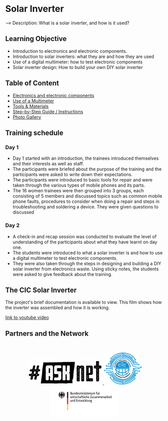 # Solar Inverter

--> Description: What is a solar inverter, and how is it used?

## Learning Objective 
+ Introduction to electronics and electronic components.
+ Introduction to solar inverters: what they are and how they are used
+ Use of a digital multimeter: how to test electronic components
+ Solar inverter design: How to build your own DIY solar inverter

## Table of Content

+ [Electronics and electronic components](/electronics.md)
+ [Use of a Multimeter](/multimeter.md)
+ [Tools & Materials](/tools_materials.md)
+ [Step-by-Step Guide / Instructions]()
+ [Photo Gallery](/photo_gallery.md)

## Training schedule 
### Day 1
+ Day 1 started with an introduction, the trainees introduced themselves and their interests as well as staff.
+ The participants were briefed about the purpose of the training and the participants were asked to write down their expectations.
+ The participants were introduced to basic tools for repair and were taken through the various types of mobile phones and its parts. 
+ The 16 women trainees were then grouped into 3 groups, each consisting of 5 members and discussed topics such as common mobile phone faults, procedures to consider when doing a repair and steps in troubleshooting and soldering a device. They were given questions to discussed 

### Day 2
+ A check-in and recap session was conducted to evaluate the level of understanding of the participants about what they have learnt on day one.
+ The students were introduced to what a solar inverter is and how to use a digital multimeter to test electronic components.
+ They were also taken through the steps in designing and building a DIY solar inverter from electronics waste.
Using sticky notes, the students were asked to give feedback about the training.


## The CIC Solar Inverter

The project's brief documentation is available to view. This film shows how the inverter was assembled and how it is working.

[link to youtube video]()


## Partners and the Network
<br>

<p align="center"; vertical-align="center"; width="100%" >
 <a href="https://asknet.community/"> <img height="80" src="materials/images/asknet-logo.png" alt="ASKnet Logo"/> </a>
 <a href="https://asknet.community/hubs/CIC/"> <img height="100" src="materials/images/09-CIC-logo.jpg" alt="CIC Logo"/> </a> 
  <a href="https://www.bmz.de/en"> <img height="100" src="materials/images/BMZ_Logo.svg.png" alt="BMZ Logo"/> </a> 
</p>
